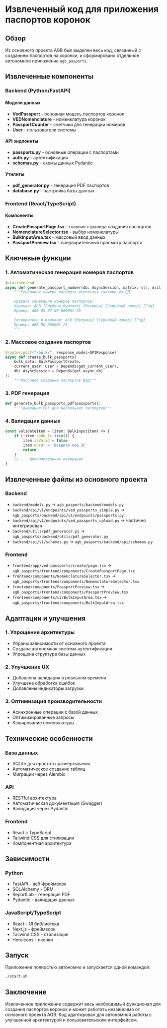 # Извлеченный код для приложения паспортов коронок

## Обзор

Из основного проекта AGB был выделен весь код, связанный с созданием паспортов на коронки, и сформировано отдельное автономное приложение `agb_pasports`.

## Извлеченные компоненты

### Backend (Python/FastAPI)

#### Модели данных
- **VedPassport** - основная модель паспортов коронок
- **VEDNomenclature** - номенклатура коронок
- **PassportCounter** - счетчики для генерации номеров
- **User** - пользователи системы

#### API эндпоинты
- **passports.py** - основные операции с паспортами
- **auth.py** - аутентификация
- **schemas.py** - схемы данных Pydantic

#### Утилиты
- **pdf_generator.py** - генерация PDF паспортов
- **database.py** - настройка базы данных

### Frontend (React/TypeScript)

#### Компоненты
- **CreatePassportPage.tsx** - главная страница создания паспортов
- **NomenclatureSelector.tsx** - выбор номенклатуры
- **BulkInputArea.tsx** - массовый ввод данных
- **PassportPreview.tsx** - предварительный просмотр паспорта

## Ключевые функции

### 1. Автоматическая генерация номеров паспортов
```python
@staticmethod
async def generate_passport_number(db: AsyncSession, matrix: str, drilling_depth: str = None, article: str = None, product_type: str = None) -> str:
    """Генерация номера паспорта используя счетчик из БД
    
    Правила генерации номеров паспортов:
    Коронки: AGB [Глубина бурения] [Матрица] [Серийный номер] [Год]
    Пример: AGB 05-07 NQ 000001 25
    
    Расширители и башмаки: AGB [Матрица] [Серийный номер] [Год]
    Пример: AGB NQ 000001 25
    """
```

### 2. Массовое создание паспортов
```python
@router.post("/bulk/", response_model=APIResponse)
async def create_bulk_passports(
    bulk_data: BulkPassportCreate,
    current_user: User = Depends(get_current_user),
    db: AsyncSession = Depends(get_async_db)
):
    """Массовое создание паспортов ВЭД"""
```

### 3. PDF генерация
```python
def generate_bulk_passports_pdf(passports):
    """Генерация PDF для нескольких паспортов"""
```

### 4. Валидация данных
```typescript
const validateItem = (item: BulkInputItem) => {
    if (!item.code_1c.trim()) {
        item.isValid = false
        item.error = 'Введите код 1С'
        return
    }
    // ... дополнительная валидация
}
```

## Извлеченные файлы из основного проекта

### Backend
- `backend/models.py` → `agb_pasports/backend/models.py`
- `backend/api/v1/endpoints/ved_passports_simple.py` → `agb_pasports/backend/api/v1/endpoints/passports.py`
- `backend/api/v1/endpoints/ved_passports_upload.py` → частично интегрирован
- `backend/utils/pdf_generator.py` → `agb_pasports/backend/utils/pdf_generator.py`
- `backend/api/v1/schemas.py` → `agb_pasports/backend/api/schemas.py`

### Frontend
- `frontend/app/ved-passports/create/page.tsx` → `agb_pasports/frontend/components/CreatePassportPage.tsx`
- `frontend/components/NomenclatureSelector.tsx` → `agb_pasports/frontend/components/NomenclatureSelector.tsx`
- `frontend/components/PassportPreview.tsx` → `agb_pasports/frontend/components/PassportPreview.tsx`
- `frontend/components/ui/BulkInputArea.tsx` → `agb_pasports/frontend/components/BulkInputArea.tsx`

## Адаптации и улучшения

### 1. Упрощение архитектуры
- Убраны зависимости от основного проекта
- Создана автономная система аутентификации
- Упрощена структура базы данных

### 2. Улучшение UX
- Добавлена валидация в реальном времени
- Улучшена обработка ошибок
- Добавлены индикаторы загрузки

### 3. Оптимизация производительности
- Асинхронные операции с базой данных
- Оптимизированные запросы
- Кэширование номенклатуры

## Технические особенности

### База данных
- SQLite для простоты развертывания
- Автоматическое создание таблиц
- Миграции через Alembic

### API
- RESTful архитектура
- Автоматическая документация (Swagger)
- Валидация через Pydantic

### Frontend
- React с TypeScript
- Tailwind CSS для стилизации
- Компонентная архитектура

## Зависимости

### Python
- FastAPI - веб-фреймворк
- SQLAlchemy - ORM
- ReportLab - генерация PDF
- Pydantic - валидация данных

### JavaScript/TypeScript
- React - UI библиотека
- Next.js - фреймворк
- Tailwind CSS - стилизация
- Heroicons - иконки

## Запуск

Приложение полностью автономно и запускается одной командой:
```bash
./start.sh
```

## Заключение

Извлеченное приложение содержит весь необходимый функционал для создания паспортов коронок и может работать независимо от основного проекта AGB. Код адаптирован для автономной работы с улучшенной архитектурой и пользовательским интерфейсом.

